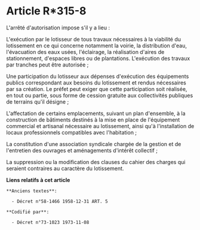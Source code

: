 # Article R*315-8

L'arrêté d'autorisation impose s'il y a lieu :

L'exécution par le lotisseur de tous travaux nécessaires à la viabilité du lotissement en ce qui concerne notamment la
voirie, la distribution d'eau, l'évacuation des eaux usées, l'éclairage, la réalisation d'aires de stationnement, d'espaces
libres ou de plantations. L'exécution des travaux par tranches peut être autorisée ;

Une participation du lotisseur aux dépenses d'exécution des équipements publics correspondant aux besoins du lotissement et
rendus nécessaires par sa création. Le préfet peut exiger que cette participation soit réalisée, en tout ou partie, sous
forme de cession gratuite aux collectivités publiques de terrains qu'il désigne ;

L'affectation de certains emplacements, suivant un plan d'ensemble, à la construction de bâtiments destinés à la mise en
place de l'équipement commercial et artisanal nécessaire au lotissement, ainsi qu'à l'installation de locaux professionnels
compatibles avec l'habitation ;

La constitution d'une association syndicale chargée de la gestion et de l'entretien des ouvrages et aménagements d'intérêt
collectif ;

La suppression ou la modification des clauses du cahier des charges qui seraient contraires au caractère du lotissement.

**Liens relatifs à cet article**

	**Anciens textes**:

	  - Décret n°58-1466 1958-12-31 ART. 5

	**Codifié par**:

	  - Décret n°73-1023 1973-11-08
